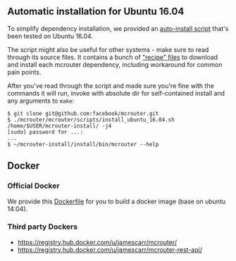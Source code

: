 ## Automatic installation for Ubuntu 16.04

To simplify dependency installation, we provided an [auto-install script](https://github.com/facebook/mcrouter/blob/master/mcrouter/scripts/install_ubuntu_16.04.sh) that's been tested on Ubuntu 16.04.

The script might also be useful for other systems - make sure to read through its source files. It contains a bunch of ["recipe" files](https://github.com/facebook/mcrouter/tree/master/mcrouter/scripts/recipes) to download and install each mcrouter dependency, including workaround for common pain points.

After you've read through the script and made sure you're fine with the commands it will run, invoke with absolute dir for self-contained install and any arguments to `make`:
```
$ git clone git@github.com:facebook/mcrouter.git
$ ./mcrouter/mcrouter/scripts/install_ubuntu_16.04.sh /home/$USER/mcrouter-install/ -j4
[sudo] password for ...:
...
$ ~/mcrouter-install/install/bin/mcrouter --help
```

## Docker

### Official Docker

We provide this [Dockerfile](https://github.com/facebook/mcrouter/blob/master/mcrouter/scripts/docker/Dockerfile) for you to build a docker image (base on ubuntu 14:04).

### Third party Dockers

* https://registry.hub.docker.com/u/jamescarr/mcrouter/
* https://registry.hub.docker.com/u/jamescarr/mcrouter-rest-api/